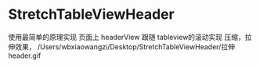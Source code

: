 # StretchTableViewHeader
 使用最简单的原理实现 页面上 headerView 跟随 tableview的滚动实现 压缩，拉伸效果，
/Users/wbxiaowangzi/Desktop/StretchTableViewHeader/拉伸header.gif
